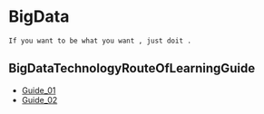 # BigData

``If you want to be what you want , just doit .``

## BigDataTechnologyRouteOfLearningGuide

- [Guide_01](./Guide_01.md)
- [Guide_02](./Guide_02.md)
